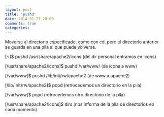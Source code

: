 ```yaml
---
layout: post
title: "pushd"
date: 2014-01-27 20:09
comments: true
categories: 
---
```

Moverse al directorio especificado, como con cd, pero el directorio anterior se guarda en una pila al que puede volverse. 

[~]$ pushd /usr/share/apache2/icons (del dir personal entramos en icons) 

[/usr/share/apache2/icons]$ pushd /var/www/ (de icons a www) 

[/var/www]$ pushd /lib/init/rw/apache2 (de www a apache2) 

[/lib/init/rw/apache2]$ popd (retrocedemos un directorio en la pila) 

[/var/www]$ popd (retrocedemos otro directorio de la pila) 

[/usr/share/apache2/icons]$ dirs (nos informa de la pila de directorios en cada momento)

